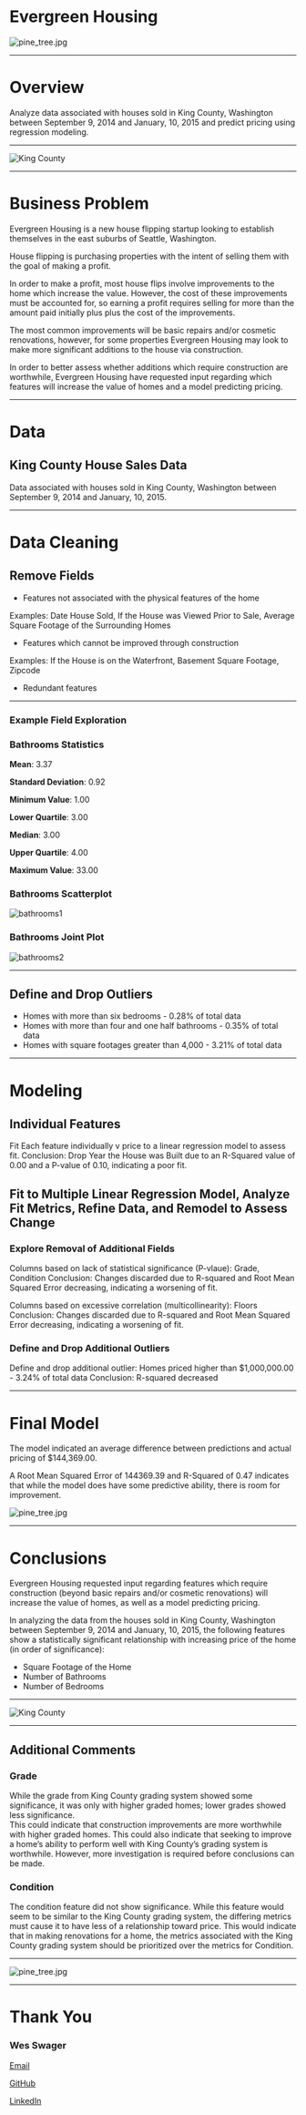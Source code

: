# Evergreen Housing
![pine_tree.jpg](https://github.com/wswager/evergreen_housing/blob/main/images/pine_tree.jpg)
***
# Overview

Analyze data associated with houses sold in King County, Washington between September 9, 2014 and January, 10, 2015 and predict pricing using regression modeling.
***
![King County](https://github.com/wswager/evergreen_housing/blob/main/images/king_county.jpg)
***
# Business Problem

Evergreen Housing is a new house flipping startup looking to establish themselves in the east suburbs of Seattle, Washington.

House flipping is purchasing properties with the intent of selling them with the goal of making a profit.

In order to make a profit, most house flips involve improvements to the home which increase the value.  However, the cost of these improvements must be accounted for, so earning a profit requires selling for more than the amount paid initially plus plus the cost of the improvements.  

The most common improvements will be basic repairs and/or cosmetic renovations, however, for some properties Evergreen Housing may look to make more significant additions to the house via construction.

In order to better assess whether additions which require construction are worthwhile, Evergreen Housing have requested input regarding which features will increase the value of homes and a model predicting pricing. 
***
# Data
## King County House Sales Data

Data associated with houses sold in King County, Washington between September 9, 2014 and January, 10, 2015.
***
# Data Cleaning

## Remove Fields
* Features not associated with the physical features of the home

Examples: Date House Sold, If the House was Viewed Prior to Sale, Average Square Footage of the Surrounding Homes

* Features which cannot be improved through construction

Examples: If the House is on the Waterfront, Basement Square Footage, Zipcode

* Redundant features
***
### Example Field Exploration

### Bathrooms Statistics
**Mean**: 3.37

**Standard Deviation**: 0.92

**Minimum Value**: 1.00

**Lower Quartile**: 3.00

**Median**: 3.00

**Upper Quartile**: 4.00

**Maximum Value**: 33.00

### Bathrooms Scatterplot
![bathrooms1](https://github.com/wswager/evergreen_housing/blob/main/images/ex_bathrooms1.png)

### Bathrooms Joint Plot
![bathrooms2](https://github.com/wswager/evergreen_housing/blob/main/images/ex_bathrooms2.png)
***
## Define and Drop Outliers
* Homes with more than six bedrooms - 0.28% of total data
* Homes with more than four and one half bathrooms - 0.35% of total data
* Homes with square footages greater than 4,000 - 3.21% of total data
***
# Modeling

## Individual Features
Fit Each feature individually v price to a linear regression model to assess fit.
  Conclusion: Drop Year the House was Built due to an R-Squared value of 0.00 and a P-value of 0.10, indicating a poor fit.

## Fit to Multiple Linear Regression Model, Analyze Fit Metrics, Refine Data, and Remodel to Assess Change
### Explore Removal of Additional Fields
Columns based on lack of statistical significance (P-vlaue): Grade, Condition
  Conclusion: Changes discarded due to R-squared and Root Mean Squared Error decreasing, indicating a worsening of fit.

Columns based on excessive correlation (multicollinearity): Floors
  Conclusion: Changes discarded due to R-squared and Root Mean Squared Error decreasing, indicating a worsening of fit.

### Define and Drop Additional Outliers
Define and drop additional outlier: Homes priced higher than $1,000,000.00 - 3.24% of total data
  Conclusion: R-squared decreased 

***
# Final Model
The model indicated an average difference between predictions and actual pricing of $144,369.00.

A Root Mean Squared Error of 144369.39 and R-Squared of 0.47 indicates that while the model does have some predictive ability, there is room for improvement.

![pine_tree.jpg](https://github.com/wswager/evergreen_housing/blob/main/images/model.png)
***
# Conclusions

Evergreen Housing requested input regarding features which require construction (beyond basic repairs and/or cosmetic renovations) will increase the value of homes, as well as a model predicting pricing.

In analyzing the data from the houses sold in King County, Washington between September 9, 2014 and January, 10, 2015, the following features show a statistically significant relationship with increasing price of the home (in order of significance):

* Square Footage of the Home
* Number of Bathrooms
* Number of Bedrooms
***
![King County](https://github.com/wswager/evergreen_housing/blob/main/images/king_county.jpg)
***
## Additional Comments

### Grade
While the grade from King County grading system showed some significance, it was only with higher graded homes; lower grades showed less significance.  
This could indicate that construction improvements are more worthwhile with higher graded homes.
This could also indicate that seeking to improve a home’s ability to perform well with King County’s grading system is worthwhile.
However, more investigation is required before conclusions can be made.

### Condition
The condition feature did not show significance.
While this feature would seem to be similar to the King County grading system, the differing metrics must cause it to have less of a relationship toward price.
This would indicate that in making renovations for a home, the metrics associated with the King County grading system should be prioritized over the metrics for Condition.
***
![pine_tree.jpg](https://github.com/wswager/evergreen_housing/blob/main/images/pine_tree.jpg)
***
# Thank You

### Wes Swager
[Email](mail.westin.swager@lsventures.com)

[GitHub](https://github.com/wswager)

[LinkedIn](linkedin.com/in/wes-swager-36a84a2a)
